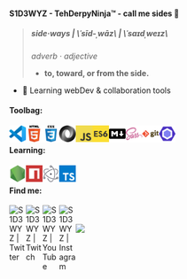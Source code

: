 #### S1D3WYZ - TehDerpyNinja™ - call me sides 👋

> ##### **side·​ways | \\ˈsīd-ˌwāz\ | \\ˈsaɪdˌweɪz\\** 
> *adverb · adjective*
> - **to, toward, or from the side.**

- 🌱 Learning webDev & collaboration tools




#### Toolbag:

<img align="left" alt="VS Code" width="30px" src="https://raw.githubusercontent.com/github/explore/80688e429a7d4ef2fca1e82350fe8e3517d3494d/topics/visual-studio-code/visual-studio-code.png">
<img align="left" alt="HTML5" width="30px" src="https://raw.githubusercontent.com/github/explore/80688e429a7d4ef2fca1e82350fe8e3517d3494d/topics/html/html.png">
<img align="left" alt="CSS3" width="30px" src="https://raw.githubusercontent.com/github/explore/80688e429a7d4ef2fca1e82350fe8e3517d3494d/topics/css/css.png">
<img align="left" alt="JSON" width="30px" src="https://raw.githubusercontent.com/github/explore/80688e429a7d4ef2fca1e82350fe8e3517d3494d/topics/json/json.png">
<img align="left" alt="JavaScript" width="30px" src="https://raw.githubusercontent.com/github/explore/80688e429a7d4ef2fca1e82350fe8e3517d3494d/topics/javascript/javascript.png">
<img align="left" alt="ES6" width="30px" src="https://raw.githubusercontent.com/github/explore/80688e429a7d4ef2fca1e82350fe8e3517d3494d/topics/es6/es6.png">
<img align="left" alt="Markdown" width="30px" src="https://raw.githubusercontent.com/github/explore/80688e429a7d4ef2fca1e82350fe8e3517d3494d/topics/markdown/markdown.png">
<img align="left" alt="Sass.js" width="30px" src="https://raw.githubusercontent.com/github/explore/80688e429a7d4ef2fca1e82350fe8e3517d3494d/topics/sass/sass.png">
<img align="left" alt="Git" width="30px" src="https://raw.githubusercontent.com/github/explore/80688e429a7d4ef2fca1e82350fe8e3517d3494d/topics/git/git.png">
<img align="left" alt="ESLint" width="30px" src="https://raw.githubusercontent.com/github/explore/80688e429a7d4ef2fca1e82350fe8e3517d3494d/topics/eslint/eslint.png">

<br/>

#### Learning:

<img align="left" alt="Node.js" width="30px" src="https://raw.githubusercontent.com/github/explore/80688e429a7d4ef2fca1e82350fe8e3517d3494d/topics/nodejs/nodejs.png">
<img align="left" alt="npm.js" width="30px" src="https://raw.githubusercontent.com/github/explore/80688e429a7d4ef2fca1e82350fe8e3517d3494d/topics/npm/npm.png">
<img align="left" alt="Electron" width="30px" src="https://raw.githubusercontent.com/github/explore/80688e429a7d4ef2fca1e82350fe8e3517d3494d/topics/electron/electron.png">
<img align="left" alt="TypeScript.js" width="30px" src="https://raw.githubusercontent.com/github/explore/80688e429a7d4ef2fca1e82350fe8e3517d3494d/topics/typescript/typescript.png">

<br />

#### Find me:

[<img align="left" alt="S1D3WYZ | Twitter" width="30px" src="https://cdn.jsdelivr.net/npm/simple-icons@3.4.0/icons/twitter.svg" />][twitter]
[<img align="left" alt="S1D3WYZ | Twitch" width="30px" src="https://cdn.jsdelivr.net/npm/simple-icons@3.4.0/icons/twitch.svg" />][twitch]
[<img align="left" alt="S1D3WYZ | YouTube" width="30px" src="https://cdn.jsdelivr.net/npm/simple-icons@3.4.0/icons/youtube.svg" />][youtube]
[<img align="left" alt="S1D3WYZ | Instagram" width="30px" src="https://cdn.jsdelivr.net/npm/simple-icons@3.4.0/icons/instagram.svg" />][insta]

<br />
<br />

<img align="left" src="https://github-readme-stats.vercel.app/api?username=s1d3wyz&show-icons=true&title_color=#000066&text_color=#999900&icon_color=#000099&bg_color=#000000&hide_border=true">

[twitter]: https://twitter.com/s1d3wyz
[twitch]: https://twitch.tv/s1d3wyz
[youtube]: https://youtube.com/s1d3wyz
[insta]: https://instagram.com/s1d3wyz

<!--
**S1D3WYZ/S1D3WYZ** is a ✨ _special_ ✨ repository because its `README.md` (this file) appears on your GitHub profile.

Here are some ideas to get you started:


- 👯 I’m looking to collaborate on ...
- 🤔 I’m looking for help with ...
- 💬 Ask me about ...
- 📫 How to reach me: ...
- 😄 Pronouns: ...
- ⚡ Fun fact: ...
-->
